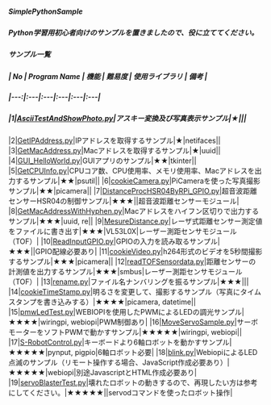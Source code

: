 ##### SimplePythonSample

##### Python学習用初心者向けのサンプルを置きましたので、役に立ててください。

##### サンプル一覧

##### | No | Program Name | 機能 | 難易度 | 使用ライブラリ | 備考 |  
##### |---:|:---|:---|:---|:---|:---|
##### |1|[AsciiTestAndShowPhoto.py](https://github.com/akeyi2018/SimplePythonSample/blob/master/AsciiTestAndShowPhoto.py)|アスキー変換及び写真表示サンプル|★|||
|2|[GetIPAddress.py](https://github.com/akeyi2018/SimplePythonSample/blob/master/GetIPAddress.py)|IPアドレスを取得するサンプル|★|netifaces||
|3|[GetMacAddress.py](https://github.com/akeyi2018/SimplePythonSample/blob/master/GetMacAddress.py)|Macアドレスを取得するサンプル|★|uuid||
|4|[GUI_HelloWorld.py](https://github.com/akeyi2018/SimplePythonSample/blob/master/GUI_HelloWorld.py)|GUIアプリのサンプル|★★|tkinter||
|5|[GetCPUInfo.py](https://github.com/akeyi2018/SimplePythonSample/blob/master/GetCPUInfo.py)|CPUコア数、CPU使用率、メモリ使用率、Macアドレスを出力するサンプル|★★|psutil||
|6|[cookieCamera.py](https://github.com/akeyi2018/SimplePythonSample/blob/master/cookieCamera.py)|PiCameraを使った写真撮影サンプル|★★|picamera||
|7|[DistanceProcHSR04ByRPi_GPIO.py](https://github.com/akeyi2018/SimplePythonSample/blob/master/DistanceProcHSR04ByRPi_GPIO.py)|超音波距離センサーHSR04の制御サンプル|★★★||超音波距離センサーモジュール|
|8|[GetMacAddressWithHyphen.py](https://github.com/akeyi2018/SimplePythonSample/blob/master/GetMacAddressWithHyphen.py)|Macアドレスをハイフン区切りで出力するサンプル|★★★|uuid, re||
|9|[MesureDistance.py](https://github.com/akeyi2018/SimplePythonSample/blob/master/MesureDistance.py)|レーザ式距離センサー測定値をファイルに書き出す|★★★|VL53L0X|レーザー測距センサモジュール（TOF）|
|10|[ReadInputGPIO.py](https://github.com/akeyi2018/SimplePythonSample/blob/master/ReadInputGPIO.py)|GPIOの入力を読み取るサンプル|★★★||GPIO配線必要あり|
|11|[cookieVideo.py](https://github.com/akeyi2018/SimplePythonSample/blob/master/cookieVideo.py)|h264形式のビデオを5秒間撮影するサンプル|★★★|picamera||
|12|[readTOFSensordata.py](https://github.com/akeyi2018/SimplePythonSample/blob/master/readTOFSensordata.py)|距離センサーの計測値を出力するサンプル|★★★|smbus|レーザー測距センサモジュール（TOF）|
|13|[rename.py](https://github.com/akeyi2018/SimplePythonSample/blob/master/rename.py)|ファイル名ナンバリングを振るサンプル|★★★|||
|14|[cookieTimeStamp.py](https://github.com/akeyi2018/SimplePythonSample/blob/master/cookieTimeStamp.py)|明るさを変更して、撮影するサンプル（写真にタイムスタンプを書き込みする）|★★★★|picamera, datetime||
|15|[pmwLedTest.py](https://github.com/akeyi2018/SimplePythonSample/blob/master/pmwLedTest.py)|WEBIOPIを使用したPWMによるLEDの調光サンプル|★★★★|wiringpi, webiopi|PWM制御あり|
|16|[MoveServoSample.py](https://github.com/akeyi2018/SimplePythonSample/blob/master/MoveServoSample.py)|サーボモーターをソフトPWMで動かすサンプル|★★★★★|wiringpi, webiopi||
|17|[S-RobotControl.py](https://github.com/akeyi2018/SimplePythonSample/blob/master/S-RobotControl.py)|キーボードより6軸ロボットを動かすサンプル|★★★★★|pynput, pigpio|6軸ロボット必要|
|18|[blink.py](https://github.com/akeyi2018/SimplePythonSample/blob/master/blink.py)|WebiopiによるLED点滅のサンプル（リモート操作する場合、JavaScript作成必要あり）|★★★★★|webiopi|別途JavascriptとHTML作成必要あり|
|19|[servoBlasterTest.py](https://github.com/akeyi2018/SimplePythonSample/blob/master/servoBlasterTest.py)|壊れたロボットの動きするので、再現したい方は参考にしてください。|★★★★★||servodコマンドを使ったロボット操作|
